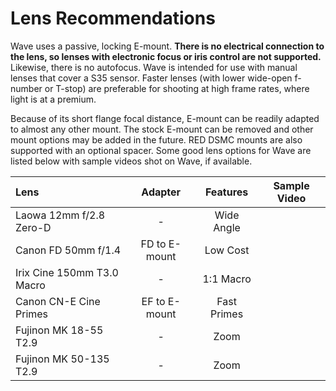# Lens Recommendations

Wave uses a passive, locking E-mount. **There is no electrical connection to the lens, so lenses with electronic focus or iris control are not supported.** Likewise, there is no autofocus. Wave is intended for use with manual lenses that cover a S35 sensor. Faster lenses \(with lower wide-open f-number or T-stop\) are preferable for shooting at high frame rates, where light is at a premium.

Because of its short flange focal distance, E-mount can be readily adapted to almost any other mount. The stock E-mount can be removed and other mount options may be added in the future. RED DSMC mounts are also supported with an optional spacer. Some good lens options for Wave are listed below with sample videos shot on Wave, if available.

| Lens | Adapter | Features | Sample Video |
| :--- | :---: | :---: | :---: |
| Laowa 12mm f/2.8 Zero-D | - | Wide Angle |  |
| Canon FD 50mm f/1.4 | FD to E-mount | Low Cost |  |
| Irix Cine 150mm T3.0 Macro | - | 1:1 Macro |  |
| Canon CN-E Cine Primes | EF to E-mount | Fast Primes |  |
| Fujinon MK 18-55 T2.9 | - | Zoom |  |
| Fujinon MK 50-135 T2.9 | - | Zoom |  |



